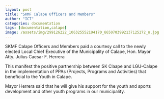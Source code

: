 ```yaml
---
layout: post
title: "SKMF Calape Officers and Members"
author: "ICT"
categories: documentation
tags: [documentation,calape]
image: /assets/img/299126222_106325552194170_8650703992137125272_n.jpg
---
```


SKMF Calape Officers and Members paid a courtesy call to the newly elected Local Chief Executive of the Municipality of Calape, Hon. Mayor Atty. Julius Caesar F. Herrera

This manifest the positive partnership between SK Claape and LGU-Calape in the implementation of PPAs (Projects, Programs and Activities) that beneficial to the Youth in Calape. 

Mayor Herrera said that he will give his support for the youth and sports development  and other youth programs in our municipality.
